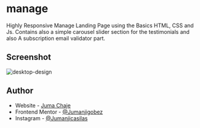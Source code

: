 # manage
Highly Responsive Manage Landing Page using the Basics HTML, CSS and Js. Contains also a simple carousel slider section for the testimonials and also A subscription email validator part.

## Screenshot
![desktop-design](https://github.com/Jumanjigobez/manage/assets/73429193/f6acd5c8-1e12-4cf9-a723-ab632f44273d)


## Author
- Website - [Juma Chaje](https://jumanjigobez.github.io/personal_portfolio/)
- Frontend Mentor - [@Jumanjigobez](https://www.frontendmentor.io/profile/Jumanjigobez)
- Instagram - [@Jumanjicasilas](https://www.instagram.com/Jumanjicasilas)
